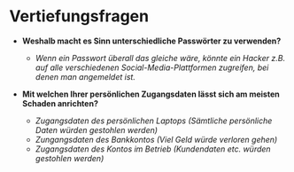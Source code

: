 # Vertiefungsfragen

- **Weshalb macht es Sinn unterschiedliche Passwörter zu verwenden?**

  - _Wenn ein Passwort überall das gleiche wäre, könnte ein Hacker z.B. auf alle verschiedenen Social-Media-Plattformen zugreifen, bei denen man angemeldet ist._

- **Mit welchen Ihrer persönlichen Zugangsdaten lässt sich am meisten Schaden anrichten?**

  - _Zugangsdaten des persönlichen Laptops (Sämtliche persönliche Daten würden gestohlen werden)_
  - _Zungangsdaten des Bankkontos (Viel Geld würde verloren gehen)_
  - _Zugangsdaten des Kontos im Betrieb (Kundendaten etc. würden gestohlen werden)_
